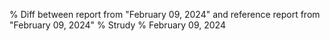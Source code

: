 % Diff between report from "February 09, 2024" and reference report from "February 09, 2024"
% Strudy
% February 09, 2024


